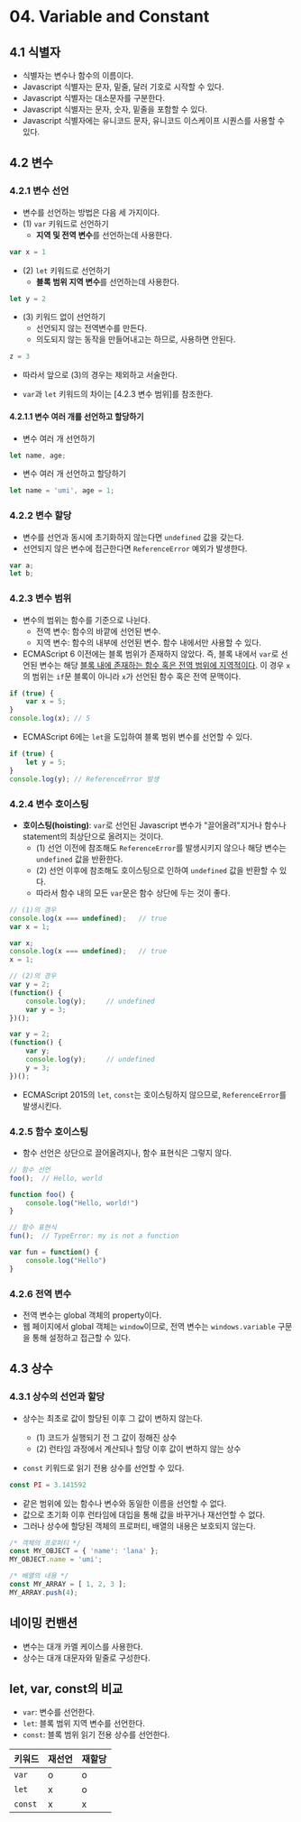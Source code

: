# 04. Variable and Constant

## 4.1 식별자

- 식별자는 변수나 함수의 이름이다.
- Javascript 식별자는 문자, 밑줄, 달러 기호로 시작할 수 있다.
- Javascript 식별자는 대소문자를 구분한다.
- Javascript 식별자는 문자, 숫자, 밑줄을 포함할 수 있다.
- Javascript 식별자에는 유니코드 문자, 유니코드 이스케이프 시퀀스를 사용할 수 있다.



## 4.2 변수

### 4.2.1 변수 선언

- 변수를 선언하는 방법은 다음 세 가지이다.
- (1) `var` 키워드로 선언하기
  - **지역 및 전역 변수**를 선언하는데 사용한다.

```javascript
var x = 1
```

- (2) `let` 키워드로 선언하기
  - **블록 범위 지역 변수**를 선언하는데 사용한다.

```javascript
let y = 2
```

- (3) 키워드 없이 선언하기
  - 선언되지 않는 전역변수를 만든다.
  - 의도되지 않는 동작을 만들어내고는 하므로, 사용하면 안된다.

```javascript
z = 3
```



- 따라서 앞으로 (3)의 경우는 제외하고 서술한다.

- `var`과 `let` 키워드의 차이는 [4.2.3 변수 범위]를 참조한다.



#### 4.2.1.1 변수 여러 개를 선언하고 할당하기

- 변수 여러 개 선언하기

```javascript
let name, age;
```

- 변수 여러 개 선언하고 할당하기

```javascript
let name = 'umi', age = 1;
```



### 4.2.2 변수 할당

- 변수를 선언과 동시에 초기화하지 않는다면 `undefined` 값을 갖는다.
- 선언되지 않은 변수에 접근한다면 `ReferenceError` 예외가 발생한다.

```javascript
var a;
let b;
```



### 4.2.3 변수 범위

- 변수의 범위는 함수를 기준으로 나뉜다.
  - 전역 변수: 함수의 바깥에 선언된 변수.
  - 지역 변수: 함수의 내부에 선언된 변수. 함수 내에서만 사용할 수 있다.
- ECMAScript 6 이전에는 블록 범위가 존재하지 않았다. 즉, 블록 내에서 `var`로 선언된 변수는 해당 <u>블록 내에 존재하는 함수 혹은 전역 범위에 지역적이다</u>. 이 경우 `x`의 범위는  `if`문 블록이 아니라 `x`가 선언된 함수 혹은 전역 문맥이다.

```javascript
if (true) {
    var x = 5;
}
console.log(x);	// 5
```

- ECMAScript 6에는 `let`을 도입하여 블록 범위 변수를 선언할 수 있다.

```javascript
if (true) {
    let y = 5;
}
console.log(y);	// ReferenceError 발생
```



### 4.2.4 변수 호이스팅

- **호이스팅(hoisting)**: `var`로 선언된 Javascript 변수가 "끌어올려"지거나 함수나 statement의 최상단으로 올려지는 것이다.
  - (1) 선언 이전에 참조해도 `ReferenceError`를 발생시키지 않으나 해당 변수는 `undefined` 값을 반환한다.
  - (2) 선언 이후에 참조해도 호이스팅으로 인하여 `undefined` 값을 반환할 수 있다.
  - 따라서 함수 내의 모든 `var`문은 함수 상단에 두는 것이 좋다.

```javascript
// (1)의 경우
console.log(x === undefined);	// true
var x = 1;

var x;
console.log(x === undefined);	// true
x = 1;

// (2)의 경우
var y = 2;
(function() {
    console.log(y);		// undefined
    var y = 3;
})();

var y = 2;
(function() {
    var y;
    console.log(y);		// undefined
    y = 3;
})();
```

- ECMAScript 2015의 `let`, `const`는 호이스팅하지 않으므로, `ReferenceError`를 발생시킨다.



### 4.2.5 함수 호이스팅

- 함수 선언은 상단으로 끌어올려지나, 함수 표현식은 그렇지 않다.

```javascript
// 함수 선언
foo();	// Hello, world

function foo() {
    console.log("Hello, world!")
}

// 함수 표현식
fun();	// TypeError: my is not a function

var fun = function() {
    console.log("Hello")
}
```



### 4.2.6 전역 변수

- 전역 변수는 global 객체의 property이다.
- 웹 페이지에서 global 객체는 `window`이므로, 전역 변수는 `windows.variable` 구문을 통해 설정하고 접근할 수 있다.



## 4.3 상수

### 4.3.1 상수의 선언과 할당

- 상수는 최초로 값이 할당된 이후 그 값이 변하지 않는다.
  - (1) 코드가 실행되기 전 그 값이 정해진 상수
  - (2) 런타임 과정에서 계산되나 할당 이후 값이 변하지 않는 상수

- `const` 키워드로 읽기 전용 상수를 선언할 수 있다.

```javascript
const PI = 3.141592
```

- 같은 범위에 있는 함수나 변수와 동일한 이름을 선언할 수 없다.
- 값으로 초기화 이후 런타임에 대입을 통해 값을 바꾸거나 재선언할 수 없다.
- 그러나 상수에 할당된 객체의 프로퍼티, 배열의 내용은 보호되지 않는다.

```javascript
/* 객체의 프로퍼티 */
const MY_OBJECT = { 'name': 'lana' };
MY_OBJECT.name = 'umi';

/* 배열의 내용 */
const MY_ARRAY = [ 1, 2, 3 ];
MY_ARRAY.push(4);
```



## 네이밍 컨밴션

- 변수는 대개 카멜 케이스를 사용한다.
- 상수는 대개 대문자와 밑줄로 구성한다.



## let, var, const의 비교

- `var`: 변수를 선언한다.
- `let`: 블록 범위 지역 변수를 선언한다.
- `const`: 블록 범위 읽기 전용 상수를 선언한다.



| 키워드  | 재선언 | 재할당 |
| ------- | ------ | ------ |
| `var`   | o      | o      |
| `let`   | x      | o      |
| `const` | x      | x      |

